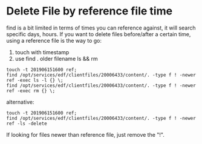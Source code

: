 # Delete File by reference file time

find is a bit limited in terms of times you can reference against, it will search specific days, hours. If you want to delete files before/after a certain time, using a reference file is the way to go:

1. touch with timestamp
1. use find . older filename ls && rm 

```
touch -t 201906151600 ref; 
find /opt/services/edf/clientfiles/20006433/content/. -type f ! -newer ref -exec ls -l {} \;
find /opt/services/edf/clientfiles/20006433/content/. -type f ! -newer ref -exec rm {} \;
```
alternative: 
```
touch -t 201906151600 ref; 
find /opt/services/edf/clientfiles/20006433/content/. -type f ! -newer ref -ls -delete
```

If looking for files newer than reference file, just remove the "!".